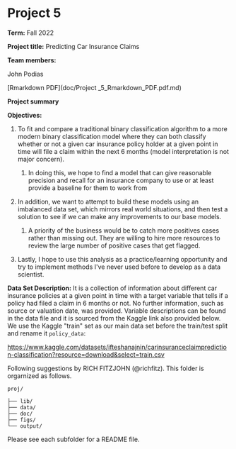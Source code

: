 # Project 5

**Term:** Fall 2022


**Project title:** Predicting Car Insurance Claims

**Team members:**

John Podias

[Rmarkdown PDF](doc/Project _5_Rmarkdown_PDF.pdf.md)

**Project summary**

**Objectives:**

1. To fit and compare a traditional binary classification algorithm to
    a more modern binary classification model where they can both
    classify whether or not a given car insurance policy holder at a
    given point in time will file a claim within the next 6 months
    (model interpretation is not major concern).

    1.  In doing this, we hope to find a model that can give reasonable
        precision and recall for an insurance company to use or at least
        provide a baseline for them to work from

2.  In addition, we want to attempt to build these models using an
    imbalanced data set, which mirrors real world situations, and then
    test a solution to see if we can make any improvements to our base
    models.

    1.  A priority of the business would be to catch more positives
        cases rather than missing out. They are willing to hire more
        resources to review the large number of positive cases that get
        flagged.

3.  Lastly, I hope to use this analysis as a practice/learning
    opportunity and try to implement methods I've never used before to
    develop as a data scientist.

**Data Set Description:** It is a collection of information about
different car insurance policies at a given point in time with a target variable that tells if a policy had filed a claim in 6 months or not. No further information, such as source or valuation date, was provided. Variable descriptions can be found in the data file and it is sourced from the Kaggle link also provided below. We use the Kaggle "train" set as our main data set before the train/test split and rename it `policy_data`:

https://www.kaggle.com/datasets/ifteshanajnin/carinsuranceclaimprediction-classification?resource=download&select=train.csv

Following suggestions by RICH FITZJOHN (@richfitz). This folder is orgarnized as follows.

```
proj/

├── lib/
├── data/
├── doc/
├── figs/
└── output/
```

Please see each subfolder for a README file.
 
